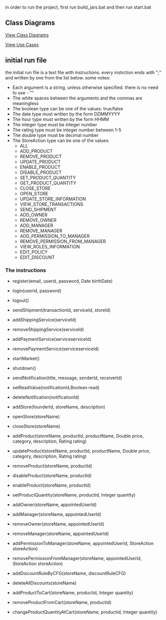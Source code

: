 in order to run the project, first run build_jars.bat and then run start.bat
## Class Diagrams

[View Class Diagrams](https://app.diagrams.net/#G109K7y1vXoLTnIhWANlhXjqybpsAV9G3X#%7B%22pageId%22%3A%226BZR_8KA0rACz6vCORm-%22%7D)

[View Use Cases]([https://app.diagrams.net/#G109K7y1vXoLTnIhWANlhXjqybpsAV9G3X#%7B%22pageId%22%3A%226BZR_8KA0rACz6vCORm-%22%7D](https://github.com/Yuval-Roth/sadna/blob/main/Use_cases.pdf))


## initial run file
the initial run file is a text file with instructions. every instrction ends with ";" and written by one from the list below.
some notes:
- Each argument is a string, unless otherwise specified. there is no need to use - ""
- The white spaces between the arguments and the commas are meaningless
- The boolean type can be one of the values: true/false
- The date type must written by the form DDMMYYYY
- The hour type must written by the form HHMM
- The integer type must be integer number
- The rating type must be integer number between 1-5
- The double type must be decimal number
- The StoreAction type can be one of the values:
  - ALL
  - ADD_PRODUCT
  - REMOVE_PRODUCT
  - UPDATE_PRODUCT
  - ENABLE_PRODUCT
  - DISABLE_PRODUCT
  - SET_PRODUCT_QUANTITY
  - GET_PRODUCT_QUANTITY
  - CLOSE_STORE
  - OPEN_STORE
  - UPDATE_STORE_INFORMATION
  - VIEW_STORE_TRANSACTIONS
  - SEND_SHIPMENT
  - ADD_OWNER
  - REMOVE_OWNER
  - ADD_MANAGER
  - REMOVE_MANAGER
  - ADD_PERMISSION_TO_MANAGER
  - REMOVE_PERMISSION_FROM_MANAGER
  - VIEW_ROLES_INFORMATION
  - EDIT_POLICY
  - EDIT_DISCOUNT

### The instructions
- register(email, userid, password, Date birthDate)
- login(userid, password)
- logout()


- sendShipment(transactionId, serviceId, storeId)
- addShippingService(serviceId)
- removeShippingService(serviceId)
- addPaymentService(serviceserviceId)
- removePaymentService(serviceserviceId)


- startMarket()
- shutdown()

- sendNotification(title, message, senderId, receiverId)
- setReadValue(notificationId,Boolean read)
- deleteNotification(notificationId)

- addStore(founderId, storeName, description)
- openStore(storeName)
- closeStore(storeName)
- addProduct(storeName, productId, productName, Double price, category, description, Rating rating)
- updateProduct(storeName, productId, productName, Double price, category, description, Rating rating)
- removeProduct(storeName, productId)
- disableProduct(storeName, productId)
- enableProduct(storeName, productId)
- setProductQuantity(storeName, productid, Integer quantity)
- addOwner(storeName, appointedUserId)
- addManager(storeName, appointedUserId)
- removeOwner(storeName, appointedUserId)
- removeManager(storeName, appointedUserId)
- addPermissionToManager(storeName, appointedUserId, StoreAction storeAction)
- removePermissionFromManager(storeName, appointedUserId, StoreAction storeAction)
- addDiscountRuleByCFG(storeName, discountRuleCFG)
- deleteAllDiscounts(storeName)
- addProductToCart(storeName, productid, Integer quantity)
- removeProductFromCart(storeName, productid)
- changeProductQuantityAtCart(storeName, productid, Integer quantity)
